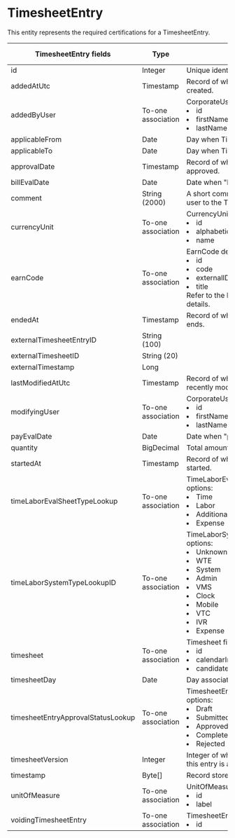 # TimesheetEntry

This entity represents the required certifications for a TimesheetEntry.



<table>
    <colgroup>
        <col width="20%" />
        <col width="20%" />
        <col width="20%" />
        <col width="20%" />
        <col width="20%" />
    </colgroup>
    <thead>
        <tr class="header">
            <th>TimesheetEntry fields</th>
            <th>Type</th>
            <th>Description</th>
            <th>Not null</th>
            <th>Read-only</th>
        </tr>
    </thead>
    <tbody>
        <tr class="even">
            <td>id</td>
            <td>Integer</td>
            <td>Unique identifier for this entity.</td>
            <td>X</td>
            <td>X</td>
        </tr>
        <tr class="odd">
            <td>addedAtUtc</td>
            <td>Timestamp</td>
            <td>Record of when Timesheet was created.</td>
            <td>X</td>
            <td>X</td>
        </tr>
        <tr class="even">
            <td>addedByUser</td>
            <td>To-one association</td>
            <td>CorporateUser default fields: 
                <li>id<li>firstName<li>lastName</td>
            <td>X</td>
            <td>X</td>
        </tr>
        <tr class="odd">
            <td>applicableFrom</td>
            <td>Date</td>
            <td>Day when TimesheetEntry starts.</td>
            <td>X</td>
            <td></td>
        </tr>
        <tr class="even">
            <td>applicableTo</td>
            <td>Date</td>
            <td>Day when TimesheetEntry ends.</td>
            <td>X</td>
            <td></td>
        </tr>
        <tr class="odd">
            <td>approvalDate</td>
            <td>Timestamp</td>
            <td>Record of when TimesheetEntry was approved.</td>
            <td>X</td>
            <td>X</td>
        </tr>
        <tr class="even">
            <td>billEvalDate</td>
            <td>Date</td>
            <td>Date when "billed" field is evaluated.</td>
            <td>X</td>
            <td>X</td>
        </tr>
        <tr class="odd">
            <td>comment</td>
            <td>String (2000)</td>
            <td>A short comment to be added by the user to the TimesheetEntry.</td>
            <td></td>
            <td>X</td>
        </tr>
        <tr class="even">
            <td>currencyUnit</td>
            <td>To-one association</td>
            <td>CurrencyUnit fields: 
                <li>id<li>alphabeticCode<li>name</td>
            <td>X</td>
            <td></td>
        </tr>
        <tr class="odd">
            <td>earnCode</td>
            <td>To-one association</td>
            <td>EarnCode default fields: 
                <li>id<li>code<li>externalID<li>title<br>Refer to the EarnCode entity for more details.</td>
            <td>X</td>
            <td>X</td>
        </tr>
        <tr class="even">
            <td>endedAt</td>
            <td>Timestamp</td>
            <td>Record of when the TimesheetEntry ends.</td>
            <td>X</td>
            <td>X</td>
        </tr>
        <tr class="odd">
            <td>externalTimesheetEntryID</td>
            <td>String (100)</td>
            <td></td>
            <td></td>
            <td>X</td>
        </tr>
        <tr class="even">
            <td>externalTimesheetID</td>
            <td>String (20)</td>
            <td></td>
            <td></td>
            <td>X</td>
        </tr>
        <tr class="odd">
            <td>externalTimestamp</td>
            <td>Long</td>
            <td></td>
            <td></td>
            <td>X</td>
        </tr>
        <tr class="even">
            <td>lastModifiedAtUtc</td>
            <td>Timestamp</td>
            <td>Record of when Timesheet was most recently modified.</td>
            <td>X</td>
            <td>X</td>
        </tr>
        <tr class="odd">
            <td>modifyingUser</td>
            <td>To-one association</td>
            <td>CorporateUser default fields: 
                <li>id<li>firstName<li>lastName</td>
            <td>X</td>
            <td>X</td>
        </tr>
        <tr class="even">
            <td>payEvalDate</td>
            <td>Date</td>
            <td>Date when "paid" field is evaluated.</td>
            <td>X</td>
            <td>X</td>
        </tr>
        <tr class="odd">
            <td>quantity</td>
            <td>BigDecimal</td>
            <td>Total amount.</td>
            <td>X</td>
            <td>X</td>
        </tr>
        <tr class="even">
            <td>startedAt</td>
            <td>Timestamp</td>
            <td>Record of when TimesheetEntry started.</td>
            <td>X</td>
            <td>X</td>
        </tr>
        <tr class="odd">
            <td>timeLaborEvalSheetTypeLookup</td>
            <td>To-one association</td>
            <td>TimeLaborEvalSheetEntryTypeLookup options: 
                <li>Time<li>Labor<li>AdditionalPay<li>Expense</td>
            <td>X</td>
            <td>X</td>
        </tr>
        <tr class="even">
            <td>timeLaborSystemTypeLookupID</td>
            <td>To-one association</td>
            <td>TimeLaborSystemTypeLookup options: 
                <li>Unknown<li>WTE<li>System<li>Admin<li>VMS<li>Clock<li>Mobile<li>VTC<li>IVR<li>Expense</td>
            <td>X</td>
            <td>X</td>
        </tr>
        <tr class="odd">
            <td>timesheet</td>
            <td>To-one association</td>
            <td>Timesheet fields: 
                <li>id<li>calendarInstance<li>candidate</td>
            <td>X</td>
            <td>X</td>
        </tr>
        <tr class="even">
            <td>timesheetDay</td>
            <td>Date</td>
            <td>Day associated with TimesheetEntry.</td>
            <td>X</td>
            <td>X</td>
        </tr>
        <tr class="odd">
            <td>timesheetEntryApprovalStatusLookup</td>
            <td>To-one association</td>
            <td>TimesheetEntryApprovalStatusLookup options: 
                <li>Draft<li>Submitted<li>Approved<li>Completed<li>Rejected</td>
            <td>X</td>
            <td>X</td>
        </tr>
        <tr class="even">
            <td>timesheetVersion</td>
            <td>Integer</td>
            <td>Integer of which version of timesheet this entry is associated with.</td>
            <td>X</td>
            <td>X</td>
        </tr>
        <tr class="odd">
            <td>timestamp</td>
            <td>Byte[]</td>
            <td>Record stored in byte format.</td>
            <td>X</td>
            <td>X</td>
        </tr>
        <tr class="even">
            <td>unitOfMeasure</td>
            <td>To-one association</td>
            <td>UnitOfMeasure fields: 
                <li>id<li>label</td>
            <td>X</td>
            <td>X</td>
        </tr>
        <tr class="odd">
            <td>voidingTimesheetEntry</td>
            <td>To-one association</td>
            <td>TimesheetEntry fields: 
                <li>id </td>
            <td></td>
            <td>X</td>
        </tr>
    </tbody>
</table>
